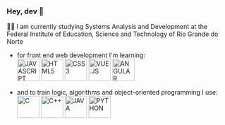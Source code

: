  ### Hey, dev 👋
 <link rel="stylesheet" href="https://cdn.jsdelivr.net/gh/devicons/devicon@v2.15.1/devicon.min.css"> 

👩‍🎓 I am currently studying Systems Analysis and Development at the Federal Institute of Education, Science and Technology of Rio Grande do Norte

- for front end web development I'm learning: <br>
  <img src="https://cdn.jsdelivr.net/gh/devicons/devicon/icons/javascript/javascript-original.svg" width="50px" title="JAVASCRIPT"/> 
  <img src="https://cdn.jsdelivr.net/gh/devicons/devicon/icons/html5/html5-original.svg" width="50px"  title="HTML5"/> 
  <img src="https://cdn.jsdelivr.net/gh/devicons/devicon/icons/css3/css3-original.svg" width="50px" title="CSS3"/> 
  <img src="https://cdn.jsdelivr.net/gh/devicons/devicon/icons/vuejs/vuejs-original.svg" width="50px" title="VUE.JS"/> 
  <img src="https://cdn.jsdelivr.net/gh/devicons/devicon/icons/angularjs/angularjs-original.svg" width="50px" title="ANGULAR"/>
          
- and to train logic, algorithms and object-oriented programming I use: <br>
  <img src="https://cdn.jsdelivr.net/gh/devicons/devicon/icons/csharp/csharp-original.svg" width="50px" title="C"/>
  <img src="https://cdn.jsdelivr.net/gh/devicons/devicon/icons/c/c-original.svg" width="50px" title="C++"/>
  <img src="https://cdn.jsdelivr.net/gh/devicons/devicon/icons/java/java-original.svg" width="50px" title="JAVA"/>
  <img src="https://cdn.jsdelivr.net/gh/devicons/devicon/icons/python/python-original.svg" width="50px" title="PYTHON"/>
         

